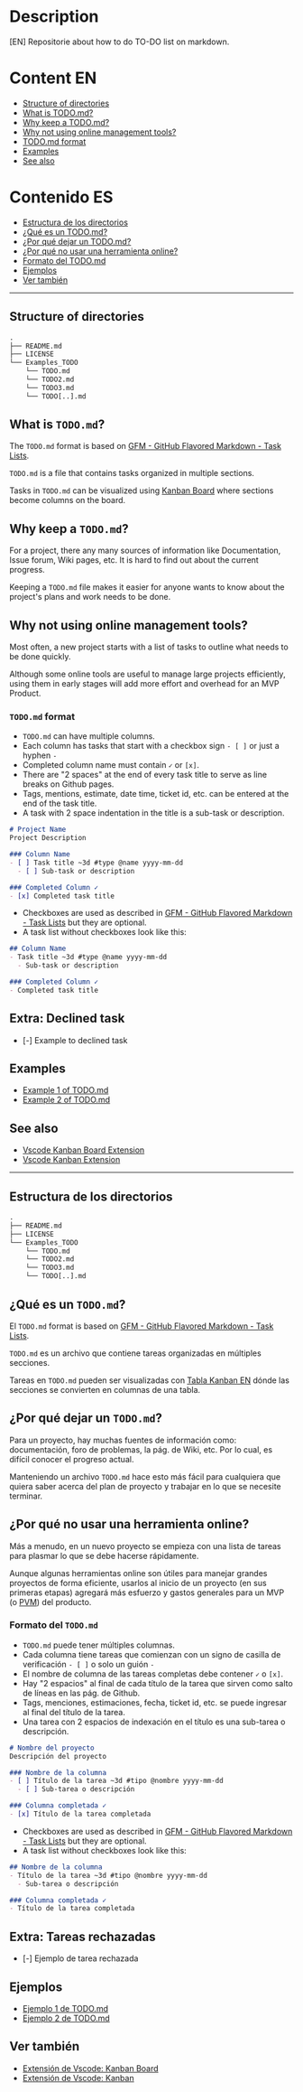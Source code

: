 # Description
[EN] Repositorie about how to do TO-DO list on markdown.

# Content EN
- [Structure of directories](#Structure-of-directories)
- [What is TODO.md?](#What-is-`TODO.md`?)
- [Why keep a TODO.md?](#Why-keep-a-`TODO.md`?)
- [Why not using online management tools?](#Why-not-using-online-management-tools?)
- [TODO.md format](#`TODO.md`-format)
- [Examples](#examples)
- [See also](#See-also)

# Contenido ES
- [Estructura de los directorios](#Estructura-de-los-directorios)
- [¿Qué es un TODO.md?](#¿qué-es-un-`TODO.md`?)
- [¿Por qué dejar un TODO.md?](#¿por-qué-dejar-un-`TODO.md`?)
- [¿Por qué no usar una herramienta online?](#¿Por-qué-no-usar-una-herramienta-online?)
- [Formato del TODO.md](#formato-del-`TODO.md`)
- [Ejemplos](#ejemplos)
- [Ver también](#ver-también)
----
## Structure of directories
```txt
.
├── README.md
├── LICENSE
└── Examples_TODO
    └── TODO.md
    └── TODO2.md
    └── TODO3.md
    └── TODO[..].md
```

## What is `TODO.md`?

The `TODO.md` format is based on [GFM - GitHub Flavored Markdown - Task Lists](https://guides.github.com/features/mastering-markdown/#GitHub-flavored-markdown).

`TODO.md` is a file that contains tasks organized in multiple sections.

Tasks in `TODO.md` can be visualized using [Kanban Board](https://en.wikipedia.org/wiki/Kanban_board) where sections become columns on the board.

## Why keep a `TODO.md`?

For a project, there any many sources of information like Documentation, Issue forum, Wiki pages, etc. It is hard to find out about the current progress.

Keeping a `TODO.md` file makes it easier for anyone wants to know about the project's plans and work needs to be done.

## Why not using online management tools?

Most often, a new project starts with a list of tasks to outline what needs to be done quickly.

Although some online tools are useful to manage large projects efficiently, using them in early stages will add more effort and overhead for an MVP Product.

### `TODO.md` format

- `TODO.md` can have multiple columns.
- Each column has tasks that start with a checkbox sign `- [ ]` or just a hyphen `- `
- Completed column name must contain `✓` or `[x]`.
- There are "2 spaces" at the end of every task title to serve as line breaks on Github pages.
- Tags, mentions, estimate, date time, ticket id, etc. can be entered at the end of the task title.
- A task with 2 space indentation in the title is a sub-task or description.

```md
# Project Name
Project Description

### Column Name
- [ ] Task title ~3d #type @name yyyy-mm-dd
  - [ ] Sub-task or description

### Completed Column ✓
- [x] Completed task title
```

- Checkboxes are used as described in [GFM - GitHub Flavored Markdown - Task Lists](https://guides.github.com/features/mastering-markdown/#GitHub-flavored-markdown) but they are optional.
- A task list without checkboxes look like this:

```md
## Column Name
- Task title ~3d #type @name yyyy-mm-dd
  - Sub-task or description

### Completed Column ✓
- Completed task title
```
## Extra: Declined task
- [-] Example to declined task
## Examples
- [Example 1 of TODO.md](Examples_TODO/TODO.md)
- [Example 2 of TODO.md](Examples_TODO/TODO2.md)

## See also
- [Vscode Kanban Board Extension](https://marketplace.visualstudio.com/items?itemName=coddx.coddx-alpha&ssr=false)
- [Vscode Kanban Extension](https://marketplace.visualstudio.com/items?itemName=mkloubert.vscode-kanban)

---
## Estructura de los directorios
```txt
.
├── README.md
├── LICENSE
└── Examples_TODO
    └── TODO.md
    └── TODO2.md
    └── TODO3.md
    └── TODO[..].md
```
## ¿Qué es un `TODO.md`?

El `TODO.md` format is based on [GFM - GitHub Flavored Markdown - Task Lists](https://guides.github.com/features/mastering-markdown/#GitHub-flavored-markdown).

`TODO.md` es un archivo que contiene tareas organizadas en múltiples secciones.

Tareas en `TODO.md` pueden ser visualizadas con [Tabla Kanban EN](https://en.wikipedia.org/wiki/Kanban_board) dónde las secciones se convierten en columnas de una tabla.

## ¿Por qué dejar un `TODO.md`?

Para un proyecto, hay muchas fuentes de información como: documentación, foro de problemas, la pág. de Wiki, etc. Por lo cual, es difícil conocer el progreso actual.

Manteniendo un archivo `TODO.md` hace esto más fácil para cualquiera que quiera saber acerca del plan de proyecto y trabajar en lo que se necesite terminar.

## ¿Por qué no usar una herramienta online?

Más a menudo, en un nuevo proyecto se empieza con una lista de tareas para plasmar lo que se debe hacerse rápidamente.

Aunque algunas herramientas online son útiles para manejar grandes proyectos de forma eficiente, usarlos al inicio de un proyecto (en sus primeras etapas) agregará más esfuerzo y gastos generales para un MVP (o [PVM](https://es.wikipedia.org/wiki/Producto_viable_m%C3%ADnimo)) del producto.

### Formato del `TODO.md`

- `TODO.md` puede tener múltiples columnas.
- Cada columna tiene tareas que comienzan con un signo de casilla de verificación `- [ ]` o solo un guión `- `
- El nombre de columna de las tareas completas debe contener `✓` o `[x]`.
- Hay "2 espacios" al final de cada título de la tarea que sirven como salto de líneas en las pág. de Github.
- Tags, menciones, estimaciones, fecha, ticket id, etc. se puede ingresar al final del título de la tarea.
- Una tarea con 2 espacios de indexación en el título es una sub-tarea o descripción.

```md
# Nombre del proyecto
Descripción del proyecto

### Nombre de la columna
- [ ] Título de la tarea ~3d #tipo @nombre yyyy-mm-dd
  - [ ] Sub-tarea o descripción

### Columna completada ✓
- [x] Título de la tarea completada
```

- Checkboxes are used as described in [GFM - GitHub Flavored Markdown - Task Lists](https://guides.github.com/features/mastering-markdown/#GitHub-flavored-markdown) but they are optional.
- A task list without checkboxes look like this:

```md
## Nombre de la columna
- Título de la tarea ~3d #tipo @nombre yyyy-mm-dd
  - Sub-tarea o descripción

### Columna completada ✓
- Título de la tarea completada
```
## Extra: Tareas rechazadas
- [-] Ejemplo de tarea rechazada
## Ejemplos
- [Ejemplo 1 de TODO.md](Examples_TODO/TODO.md)
- [Ejemplo 2 de TODO.md](Examples_TODO/TODO2.md)

## Ver también
- [Extensión de Vscode: Kanban Board](https://marketplace.visualstudio.com/items?itemName=coddx.coddx-alpha&ssr=false)
- [Extensión de Vscode: Kanban](https://marketplace.visualstudio.com/items?itemName=mkloubert.vscode-kanban)